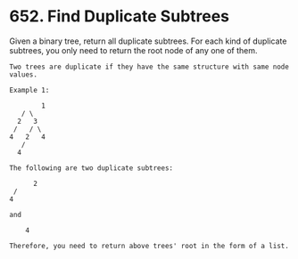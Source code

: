 # 652. Find Duplicate Subtrees

Given a binary tree, return all duplicate subtrees. For each kind of duplicate subtrees, you
        only need to return the root node of any one of them.

    Two trees are duplicate if they have the same structure with same node values.

    Example 1: 

            1
       / \
      2   3
     /   / \
    4   2   4
       /
      4

    The following are two duplicate subtrees:

          2
     /
    4

    and

        4

    Therefore, you need to return above trees' root in the form of a list.